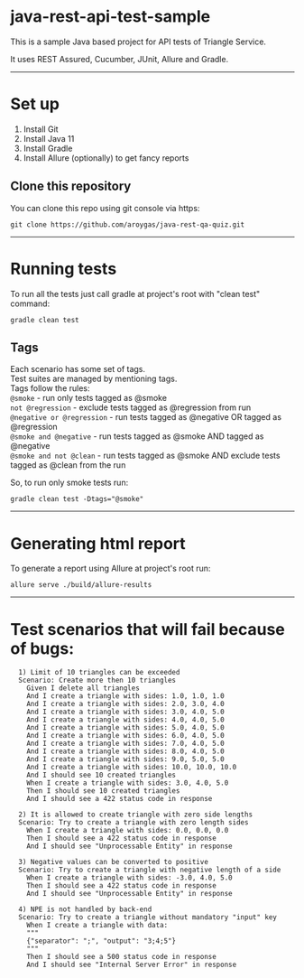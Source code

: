 # java-rest-api-test-sample

This is a sample Java based project for API tests of Triangle Service. 

It uses REST Assured, Cucumber, JUnit, Allure and Gradle.


---

# Set up #

1. Install Git
2. Install Java 11
3. Install Gradle
4. Install Allure (optionally) to get fancy reports

## Clone this repository

You can clone this repo using git console via https:
```
git clone https://github.com/aroygas/java-rest-qa-quiz.git
```

---

# Running tests #

To run all the tests just call gradle at project's root with "clean test" command:
```
gradle clean test
```

## Tags ##

Each scenario has some set of tags. <br>
Test suites are managed by mentioning tags. <br>
Tags follow the rules: <br>
`@smoke`                                 - run only tests tagged as @smoke <br>
`not @regression`                     - exclude tests tagged as @regression from run <br>
`@negative or @regression`    - run tests tagged as @negative OR tagged as @regression <br>
`@smoke and @negative` - run tests tagged as @smoke AND tagged as @negative <br>
`@smoke and not @clean`  - run tests tagged as @smoke AND exclude tests tagged as @clean from the run <br>

So, to run only smoke tests run:
```
gradle clean test -Dtags="@smoke"
```

---

# Generating html report #

To generate a report using Allure at project's root run:
```
allure serve ./build/allure-results
```

---

# Test scenarios that will fail because of bugs:
```
  1) Limit of 10 triangles can be exceeded
  Scenario: Create more then 10 triangles
    Given I delete all triangles
    And I create a triangle with sides: 1.0, 1.0, 1.0
    And I create a triangle with sides: 2.0, 3.0, 4.0
    And I create a triangle with sides: 3.0, 4.0, 5.0
    And I create a triangle with sides: 4.0, 4.0, 5.0
    And I create a triangle with sides: 5.0, 4.0, 5.0
    And I create a triangle with sides: 6.0, 4.0, 5.0
    And I create a triangle with sides: 7.0, 4.0, 5.0
    And I create a triangle with sides: 8.0, 4.0, 5.0
    And I create a triangle with sides: 9.0, 5.0, 5.0
    And I create a triangle with sides: 10.0, 10.0, 10.0
    And I should see 10 created triangles
    When I create a triangle with sides: 3.0, 4.0, 5.0
    Then I should see 10 created triangles
    And I should see a 422 status code in response

  2) It is allowed to create triangle with zero side lengths 
  Scenario: Try to create a triangle with zero length sides
    When I create a triangle with sides: 0.0, 0.0, 0.0
    Then I should see a 422 status code in response
    And I should see "Unprocessable Entity" in response

  3) Negative values can be converted to positive
  Scenario: Try to create a triangle with negative length of a side
    When I create a triangle with sides: -3.0, 4.0, 5.0
    Then I should see a 422 status code in response
    And I should see "Unprocessable Entity" in response
    
  4) NPE is not handled by back-end
  Scenario: Try to create a triangle without mandatory "input" key
    When I create a triangle with data:
    """
    {"separator": ";", "output": "3;4;5"}
    """
    Then I should see a 500 status code in response
    And I should see "Internal Server Error" in response    
```
